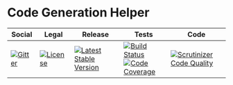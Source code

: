 # Code Generation Helper

<table>
<thead>
<tr>
<th>Social</th>
<th>Legal</th>
<th>Release</th>
<th>Tests</th>
<th>Code</th>
</tr>
</thead>
<tbody>
<tr>
<td>
<a href="https://gitter.im/SetBased/php-abc?utm_source=badge&utm_medium=badge&utm_campaign=pr-badge"><img src="https://badges.gitter.im/SetBased/php-abc.svg" alt="Gitter"/></a>
</td>
<td>
<a href="https://packagist.org/packages/setbased/helper-code-store"><img src="https://poser.pugx.org/setbased/helper-code-store/license" alt="License"/></a>
</td>
<td>
<a href="https://packagist.org/packages/setbased/helper-code-store"><img src="https://poser.pugx.org/setbased/helper-code-store/v/stable" alt="Latest Stable Version"/></a><br/>
</td>
<td>
<a href="https://github.com/SetBased/php-helper-code-store/actions/workflows/unit.yml"><img src="https://github.com/SetBased/php-helper-code-store/actions/workflows/unit.yml/badge.svg" alt="Build Status"/></a><br/>
<a href="https://codecov.io/gh/SetBased/php-helper-code-store"><img src="https://codecov.io/gh/SetBased/php-helper-code-store/branch/master/graph/badge.svg" alt="Code Coverage"/></a>
</td>
<td>
<a href="https://scrutinizer-ci.com/g/SetBased/php-helper-code-store/?branch=master"><img src="https://scrutinizer-ci.com/g/SetBased/php-helper-code-store/badges/quality-score.png?b=master" alt="Scrutinizer Code Quality"/></a>
</td>
</tr>
</tbody>
</table>
